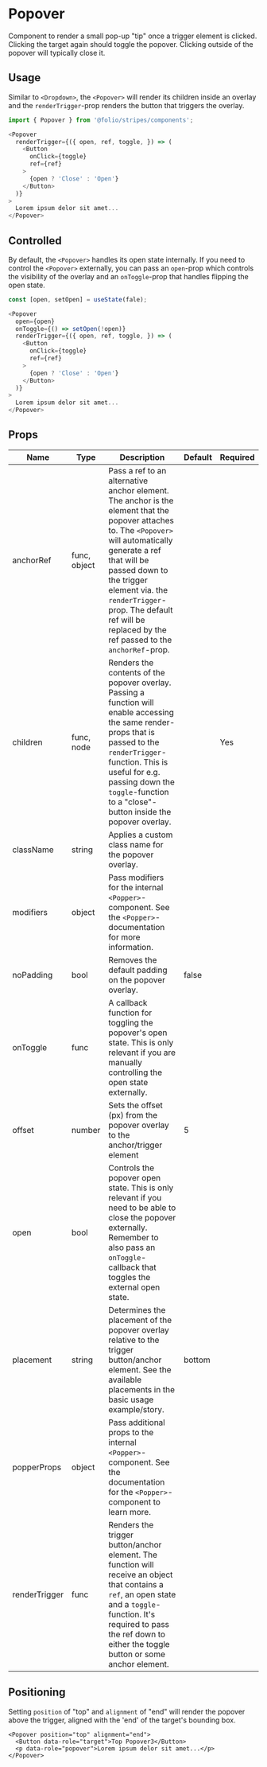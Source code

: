 # Popover
Component to render a small pop-up "tip" once a trigger element is clicked. Clicking the target again should toggle the popover. Clicking outside of the popover will typically close it.

## Usage
Similar to `<Dropdown>`, the `<Popover>` will render its children inside an overlay and the `renderTrigger`-prop renders the button that triggers the overlay.

```js
import { Popover } from '@folio/stripes/components';

<Popover
  renderTrigger={({ open, ref, toggle, }) => (
    <Button
      onClick={toggle}
      ref={ref}
    >
      {open ? 'Close' : 'Open'}
    </Button>
  )}
>
  Lorem ipsum delor sit amet...
</Popover>
```

## Controlled
By default, the `<Popover>` handles its open state internally. If you need to control the `<Popover>` externally, you can pass an `open`-prop which controls the visibility of the overlay and an `onToggle`-prop that handles flipping the open state.

```js
const [open, setOpen] = useState(fale);

<Popover
  open={open}
  onToggle={() => setOpen(!open)}
  renderTrigger={({ open, ref, toggle, }) => (
    <Button
      onClick={toggle}
      ref={ref}
    >
      {open ? 'Close' : 'Open'}
    </Button>
  )}
>
  Lorem ipsum delor sit amet...
</Popover>
```

## Props
Name | Type | Description | Default | Required
--- | --- | --- | --- | ---
anchorRef | func, object | Pass a ref to an alternative anchor element. The anchor is the element that the popover attaches to. The `<Popover>` will automatically generate a ref that will be passed down to the trigger element via. the `renderTrigger`-prop. The default ref will be replaced by the ref passed to the `anchorRef`-prop. | |
children | func, node | Renders the contents of the popover overlay. Passing a function will enable accessing the same render-props that is passed to the `renderTrigger`-function. This is useful for e.g. passing down the `toggle`-function to a "close"-button inside the popover overlay. | | Yes
className | string | Applies a custom class name for the popover overlay. | |
modifiers | object | Pass modifiers for the internal `<Popper>`-component. See the `<Popper>`-documentation for more information. | |
noPadding | bool | Removes the default padding on the popover overlay. | false |
onToggle | func | A callback function for toggling the popover's open state. This is only relevant if you are manually controlling the open state externally. | |
offset | number | Sets the offset (px) from the popover overlay to the anchor/trigger element | 5 |
open | bool | Controls the popover open state. This is only relevant if you need to be able to close the popover externally. Remember to also pass an `onToggle`-callback that toggles the external open state. | |
placement | string | Determines the placement of the popover overlay relative to the trigger button/anchor element. See the available placements in the basic usage example/story. | bottom |
popperProps | object | Pass additional props to the internal `<Popper>`-component. See the documentation for the `<Popper>`-component to learn more. | |
renderTrigger | func | Renders the trigger button/anchor element. The function will receive an object that contains a `ref`, an open state and a `toggle`-function. It's required to pass the ref down to either the toggle button or some anchor element. | |

## Positioning
Setting `position` of "top" and `alignment` of "end" will render the popover above the trigger, aligned with the 'end' of the target's bounding box.

```
<Popover position="top" alignment="end">
  <Button data-role="target">Top Popover3</Button>
  <p data-role="popover">Lorem ipsum delor sit amet...</p>
</Popover>
```
